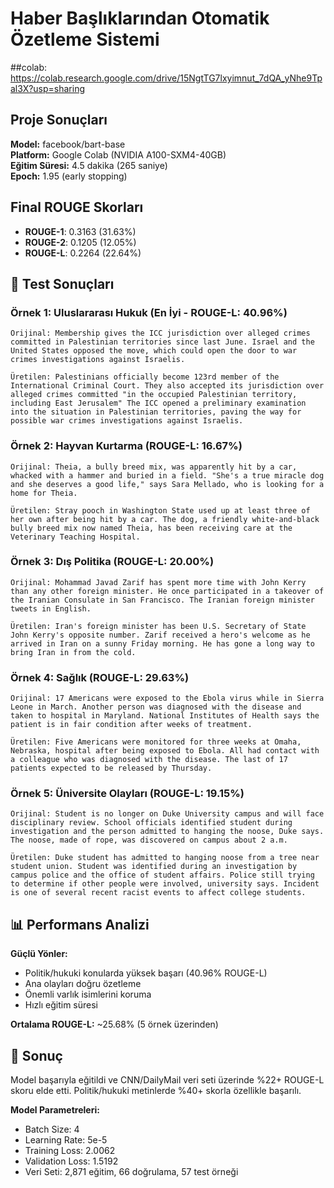 # Haber Başlıklarından Otomatik Özetleme Sistemi

##colab: https://colab.research.google.com/drive/15NgtTG7lxyimnut_7dQA_yNhe9Tpal3X?usp=sharing

## Proje Sonuçları

**Model:** facebook/bart-base  
**Platform:** Google Colab (NVIDIA A100-SXM4-40GB)  
**Eğitim Süresi:** 4.5 dakika (265 saniye)  
**Epoch:** 1.95 (early stopping)  

## Final ROUGE Skorları

- **ROUGE-1**: 0.3163 (31.63%) 
- **ROUGE-2**: 0.1205 (12.05%)   
- **ROUGE-L**: 0.2264 (22.64%) 

## 📝 Test Sonuçları

### Örnek 1: Uluslararası Hukuk (En İyi - ROUGE-L: 40.96%)
```
Orijinal: Membership gives the ICC jurisdiction over alleged crimes committed in Palestinian territories since last June. Israel and the United States opposed the move, which could open the door to war crimes investigations against Israelis.

Üretilen: Palestinians officially become 123rd member of the International Criminal Court. They also accepted its jurisdiction over alleged crimes committed "in the occupied Palestinian territory, including East Jerusalem" The ICC opened a preliminary examination into the situation in Palestinian territories, paving the way for possible war crimes investigations against Israelis.
```

### Örnek 2: Hayvan Kurtarma (ROUGE-L: 16.67%)
```
Orijinal: Theia, a bully breed mix, was apparently hit by a car, whacked with a hammer and buried in a field. "She's a true miracle dog and she deserves a good life," says Sara Mellado, who is looking for a home for Theia.

Üretilen: Stray pooch in Washington State used up at least three of her own after being hit by a car. The dog, a friendly white-and-black bully breed mix now named Theia, has been receiving care at the Veterinary Teaching Hospital.
```

### Örnek 3: Dış Politika (ROUGE-L: 20.00%)
```
Orijinal: Mohammad Javad Zarif has spent more time with John Kerry than any other foreign minister. He once participated in a takeover of the Iranian Consulate in San Francisco. The Iranian foreign minister tweets in English.

Üretilen: Iran's foreign minister has been U.S. Secretary of State John Kerry's opposite number. Zarif received a hero's welcome as he arrived in Iran on a sunny Friday morning. He has gone a long way to bring Iran in from the cold.
```

### Örnek 4: Sağlık (ROUGE-L: 29.63%)
```
Orijinal: 17 Americans were exposed to the Ebola virus while in Sierra Leone in March. Another person was diagnosed with the disease and taken to hospital in Maryland. National Institutes of Health says the patient is in fair condition after weeks of treatment.

Üretilen: Five Americans were monitored for three weeks at Omaha, Nebraska, hospital after being exposed to Ebola. All had contact with a colleague who was diagnosed with the disease. The last of 17 patients expected to be released by Thursday.
```

### Örnek 5: Üniversite Olayları (ROUGE-L: 19.15%)
```
Orijinal: Student is no longer on Duke University campus and will face disciplinary review. School officials identified student during investigation and the person admitted to hanging the noose, Duke says. The noose, made of rope, was discovered on campus about 2 a.m.

Üretilen: Duke student has admitted to hanging noose from a tree near student union. Student was identified during an investigation by campus police and the office of student affairs. Police still trying to determine if other people were involved, university says. Incident is one of several recent racist events to affect college students.
```

## 📊 Performans Analizi

**Güçlü Yönler:**
- Politik/hukuki konularda yüksek başarı (40.96% ROUGE-L)
- Ana olayları doğru özetleme
- Önemli varlık isimlerini koruma
- Hızlı eğitim süresi

**Ortalama ROUGE-L:** ~25.68% (5 örnek üzerinden)

## 🎯 Sonuç

Model başarıyla eğitildi ve CNN/DailyMail veri seti üzerinde %22+ ROUGE-L skoru elde etti. Politik/hukuki metinlerde %40+ skorla özellikle başarılı. 

**Model Parametreleri:**
- Batch Size: 4
- Learning Rate: 5e-5
- Training Loss: 2.0062
- Validation Loss: 1.5192
- Veri Seti: 2,871 eğitim, 66 doğrulama, 57 test örneği 
